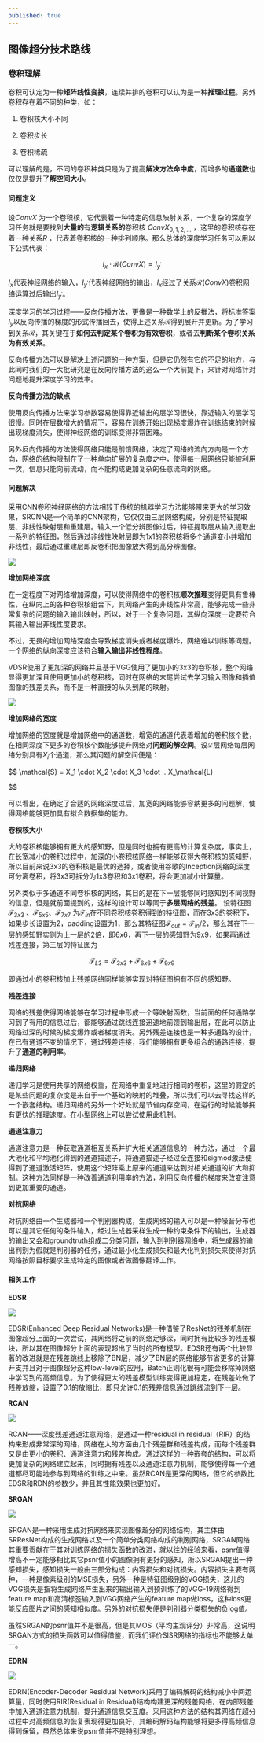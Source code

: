 ```yaml
---
published: true
---
```

## 图像超分技术路线

### 卷积理解

卷积可认定为一种**矩阵线性变换**，连续并排的卷积可以认为是一种**推理过程**。另外卷积存在着不同的种类，如：

1. 卷积核大小不同
  
2. 卷积步长
  
3. 卷积稀疏
  

可以理解的是，不同的卷积种类只是为了提高**解决方法命中度**，而增多的**通道数**也仅仅是提升了**解空间大小**。

#### 问题定义

设$ConvX$ 为一个卷积核，它代表着一种特定的信息映射关系，一个复杂的深度学习任务就是要找到**大量的**有**逻辑关系的**卷积核 $ConvX_{0,1,2,...}$ ，这里的卷积核存在着一种关系$R$ ，代表着卷积核的一种排列顺序。那么总体的深度学习任务可以用以下公式代表：

$$
I_x \cdot \mathcal{R}(ConvX) = I_{y^{'}}
$$

$I_x$代表神经网络的输入，$I_{y^{'}}$代表神经网络的输出，$I_x$经过了关系$\mathcal{R}(ConvX)$卷积网络运算过后输出$I_{y^{'}}$。

深度学习的学习过程——反向传播方法，更像是一种数学上的反推法，将标准答案$I_y$以反向传播的梯度的形式传播回去，使得上述关系$\mathcal{R}$得到展开并更新。为了学习到关系$\mathcal{R}$，其关键在于**如何去判定某个卷积为有效卷积**，或者去**判断某个卷积关系为有效关系**。

反向传播方法可以是解决上述问题的一种方案，但是它仍然有它的不足的地方，与此同时我们的一大批研究是在反向传播方法的这么一个大前提下，来针对网络针对问题地提升深度学习的效率。

**反向传播方法的缺点**

使用反向传播方法来学习参数容易使得靠近输出的层学习很快，靠近输入的层学习很慢。同时在层数增大的情况下，容易在训练开始出现梯度爆炸在训练结束的时候出现梯度消失，使得神经网络的训练变得非常困难。

另外反向传播的方法使得网络只能是前馈网络，决定了网络的流向方向是一个方向，网络的结构限制在了一种单向扩展的复杂度之中，使得每一层网络只能被利用一次，信息只能向前流动，而不能构成更加复杂的任意流向的网络。

#### 问题解决

采用CNN卷积神经网络的方法相较于传统的机器学习方法能够带来更大的学习效果，SRCNN是一个简单的CNN架构，它仅仅由三层网络构成，分别是特征提取层、非线性映射层和重建层。输入一个低分辨图像过后，特征提取层从输入提取出一系列的特征图，然后通过非线性映射层即为1x1的卷积核将多个通道变小并增加非线性，最后通过重建层即反卷积把图像放大得到高分辨图像。

![](file:///D:/upload/2022-08-04-12-16-06-image.png?msec=1659599409889)

**增加网络深度**

在一定程度下对网络增加深度，可以使得网络中的卷积核**顺次推理**变得更具有鲁棒性，在纵向上的各种卷积核组合下，其网络产生的非线性非常高，能够完成一些非常复杂的问题的输入输出映射，所以，对于一个复杂问题，其纵向深度一定要符合其输入输出非线性度要求。

不过，无畏的增加网络深度会导致梯度消失或者梯度爆炸，网络难以训练等问题。一个网络的纵向深度应该符合**输入输出非线性程度**。

VDSR使用了更加深的网络并且基于VGG使用了更加小的3x3的卷积核，整个网络显得更加深且使用更加小的卷积核，同时在网络的末尾尝试去学习输入图像和插值图像的残差关系，而不是一种直接的从头到尾的映射。

![](file:///D:/upload/2022-08-04-12-22-05-image.png?msec=1659599409892)

**增加网络的宽度**

增加网络的宽度就是增加网络中的通道数，增宽的通道代表着增加的卷积核个数，在相同深度下更多的卷积核个数能够提升网络对**问题的解空间**。设$\mathcal{L}$层网络每层网络分别具有$X_i$个通道，那么其问题的解空间便是：

$$
\mathcal{S} = X_1 \cdot X_2 \cdot X_3 \cdot ...X_\mathcal{L}

$$

可以看出，在确定了合适的网络深度过后，加宽的网络能够容纳更多的问题解，使得网络能够更加具有拟合数据集的能力。

**卷积核大小**

大的卷积核能够拥有更大的感知野，但是同时也拥有更高的计算复杂度，事实上，在长宽减小的卷积过程中，加深的小卷积核网络一样能够获得大卷积核的感知野，所以目前来说3x3的卷积核是最优的选择，或者使用谷歌的Inception网络的深度可分离卷积，将3x3可拆分为1x3卷积和3x1卷积，将会更加减小计算量。

另外类似于多通道不同卷积核的网络，其目的是在下一层能够同时感知到不同视野的信息，但是就前面提到的，这样的设计可以等同于**多层网络的残差**。 设特征图$\mathcal{F}_{3x3}$ 、$\mathcal{F}_{5x5}$、$\mathcal{F}_{7x7}$ 为$\mathcal{F}_{in}$在不同卷积核卷积得到的特征图，而在3x3的卷积下，如果步长设置为2，padding设置为1，那么其特征图$\mathcal{F}_{out}=\mathcal{F}_{in}/2$，那么其在下一层的感知野实则为上一层的2倍，即6x6，再下一层的感知野为9x9，如果再通过残差连接，第三层的特征图为

$$
\mathcal{F}_{L3}=\mathcal{F}_{3x3} + \mathcal{F}_{6x6} + \mathcal{F}_{9x9}
$$

即通过小的卷积核加上残差网络同样能够实现对特征图拥有不同的感知野。

**残差连接**

网络的残差使得网络能够在学习过程中形成一个等映射函数，当前面的任何通路学习到了有用的信息过后，都能够通过跳线连接迅速地前馈到输出层，在此可以防止网络过深的时候的梯度爆炸或者梯度消失。另外残差连接也是一种多通路的设计，在已有通道不变的情况下，通过残差连接，我们能够拥有更多组合的通路连接，提升了**通道的利用率**。

**递归网络**

递归学习是使用共享的网络权重，在网络中重复地进行相同的卷积，这里的假定的是某些问题的复杂度是来自于一个基础的映射的堆叠，所以我们可以去寻找这样的一个嵌套结构。递归网络的另外一个好处就是节省内存空间，在运行的时候能够拥有更快的推理速度。在小型网络上可以尝试使用此机制。

**通道注意力**

通道注意力是一种获取通道相互关系并扩大相关通道信息的一种方法，通过一个最大池化和平均池化得到的通道描述子，将通道描述子经过全连接和sigmod激活便得到了通道激活矩阵，使用这个矩阵乘上原来的通道来达到对相关通道的扩大和抑制。这种方法同样是一种改善通道利用率的方法，利用反向传播的梯度来改变注意到更加重要的通道。

**对抗网络**

对抗网络由一个生成器和一个判别器构成，生成网络的输入可以是一种噪音分布也可以是其它任何的条件输入，经过生成器采样生成一种约束条件下的输出，生成器的输出又会和groundtruth组成二分类问题，输入到判别器网络中，将生成器的输出判别为假就是判别器的任务，通过最小化生成损失和最大化判别损失来使得对抗网络按照目标要求生成特定的图像或者做图像翻译工作。

#### 相关工作

**EDSR**

![](file:///D:/upload/2022-08-04-13-56-42-image.png?msec=1659599409892)

EDSR(Enhanced Deep Residual Networks)是一种借鉴了ResNet的残差机制在图像超分上面的一次尝试，其网络将之前的网络足够深，同时拥有比较多的残差模块，所以其在图像超分上面的表现超出了当时的所有模型。EDSR还有两个比较显著的改进就是在残差跳线上移除了BN层，减少了BN层的网络能够节省更多的计算开支并且对于图像超分这种low-level的应用，Batch正则化很有可能会移除掉网络中学习到的高频信息。为了使得更大的残差模型训练变得更加稳定，在残差处做了残差放缩，设置了0.1的放缩比，即只允许0.1的残差信息通过跳线流到下一层。

**RCAN**

![](file:///D:/upload/2022-08-04-14-14-30-image.png?msec=1659599409889)

RCAN——深度残差通道注意网络，是通过一种residual in residual（RIR）的结构来形成非常深的网络，网络在大的方面由几个残差群和残差构成，而每个残差群又是由更小的卷积、通道注意力和残差构成。通过这样的一种嵌套的结构，可以将更加复杂的网络建立起来，同时拥有残差以及通道注意力机制，能够使得每一个通道都尽可能地参与到网络的训练之中来。虽然RCAN是更深的网络，但它的参数比EDSR和RDN的参数少，并且其性能效果也更加好。

**SRGAN**

![](file:///D:/upload/2022-08-04-14-29-22-image.png?msec=1659599409900)

SRGAN是一种采用生成对抗网络来实现图像超分的网络结构，其主体由SRResNet构成的生成网络以及一个简单分类网络构成的判别网络，SRGAN网络其重要贡献在于其对训练网络的损失函数的改进，就以往的经验来看，psnr值得增高不一定能够相比其它psnr值小的图像拥有更好的感知，所以SRGAN提出一种感知损失，感知损失一般由三部分构成：内容损失和对抗损失。内容损失主要有两种，一种是像素级别的MSE损失，另外一种是特征图级别的VGG损失，这儿的VGG损失是指将生成网络产生出来的输出输入到预训练了的VGG-19网络得到feature map和高清标签输入到VGG网络产生的feature map做loss，这种loss更能反应图片之间的感知相似度。另外的对抗损失便是判别器分类损失的负log值。

虽然SRGAN的psnr值并不是很高，但是其MOS（平均主观评分）非常高，这说明SRGAN方式的损失函数可以值得借鉴，而我们评价SISR网络的指标也不能够太单一。

**EDRN**

![](file:///D:/upload/2022-08-04-15-02-41-image.png?msec=1659599409888)

EDRN(Encoder-Decoder Residual Network)采用了编码解码的结构减小中间运算量，同时使用RIR(Residual in Residual)结构构建更深的残差网络，在内部残差中加入通道注意力机制，提升通道信息交互度。采用这种方法的结构其网络在超分过程中对高频信息的恢复表现得更加良好，其编码解码结构能够将更多得高频信息得到保留，虽然总体来说psnr值并不是特别理想。
